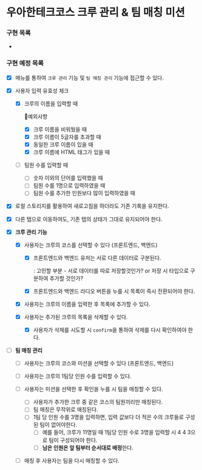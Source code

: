 # 우아한테크코스 크루 관리 & 팀 매칭 미션

### 구현 목록

* 



### 구현 예정 목록

* [x] 메뉴를 통하여 `크루 관리` 기능 및 `팀 매칭 관리` 기능에 접근할 수 있다.

* [x] 사용자 입력 유효성 체크

  * [x] 크루의 이름을 입력할 때

    🚨예외사항

    * [x] 크루 이름을 비워뒀을 때
    * [x] 크루 이름이 5글자를 초과할 때
    * [x] 동일한 크루 이름이 있을 때
    * [x] 크루 이름에 HTML 태그가 있을 때

  * [ ] 팀원 수를 입력할 때

    * [ ] 숫자 이외의 단어를 입력했을 때
    * [ ] 팀원 수를 1명으로 입력하였을 때
    * [ ] 팀원 수를 추가한 인원보다 많이 입력하였을 때

* [x] 로컬 스토리지를 활용하여 새로고침을 하더라도 기존 기록을 유지한다.

* [x] 다른 탭으로 이동하여도, 기존 탭의 상태가 그대로 유지되어야 한다.

* [x] **크루 관리 기능**

  * [x] 사용자는 크루의 코스를 선택할 수 있다 (프론트엔드, 백엔드)

    * [x] 프론트엔드와 백엔드 유저는 서로 다른 데이터로 구분된다.

      : 고민할 부분 - 서로 데이터를 따로 저장할것인가? or 저장 시 타입으로 구분하여 추가할 것인가?

    * [x] 프론트엔드와 백엔드 라디오 버튼을 누를 시 목록이 즉시 전환되어야 한다.

  * [x] 사용자는 크루의 이름을 입력한 후 목록에 추가할 수 있다.

  * [x] 사용자는 추가된 크루의 목록을 삭제할 수 있다.

    * [x] 사용자가 삭제를 시도할 시 `confirm`을 통하여 삭제를 다시 확인하여야 한다.

* [ ] **팀 매칭 관리**

  * [ ] 사용자는 크루의 코스와 미션을 선택할 수 있다 (프론트엔드, 백엔드)
  * [ ] 사용자는 크루의 1팀당 인원 수를 입력할 수 있다.
  * [ ] 사용자는 미션을 선택한 후 확인을 누를 시 팀을 매칭할 수 있다.
    * [ ] 사용자가 추가한 크루 중 같은 코스의 팀원끼리만 매칭된다.
    * [ ] 팀 매칭은 무작위로 매칭된다.
    * [ ] 1팀 당 인원 수를 3명을 입력하면, 입력 값보다 더 적은 수의 크루들로 구성된 팀이 없어야한다.
      * [ ] 예를 들어, 크루가 11명일 때 1팀당 인원 수로 3명을 입력할 시 4 4 3으로 팀이 구성되어야 한다.
      * [ ] **남은 인원은 앞 팀부터 순서대로 배정**한다.
  * [ ] 매칭 후 사용자는 팀을 다시 매칭할 수 있다.

